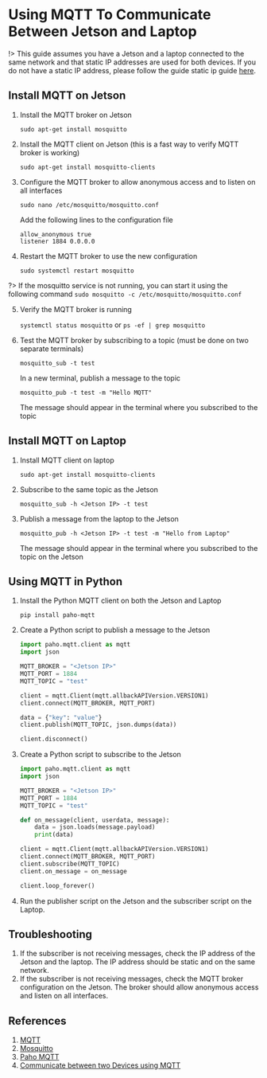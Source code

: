# Using MQTT To Communicate Between Jetson and Laptop

!> This guide assumes you have a Jetson and a laptop connected to the same network and that static IP addresses are used for both devices. If you do not have a static IP address, please follow the guide static ip guide [here](https://google.com).

## Install MQTT on Jetson
1. Install the MQTT broker on Jetson
   
    `sudo apt-get install mosquitto`

2. Install the MQTT client on Jetson (this is a fast way to verify MQTT broker is working)

    `sudo apt-get install mosquitto-clients`

3. Configure the MQTT broker to allow anonymous access and to listen on all interfaces

    `sudo nano /etc/mosquitto/mosquitto.conf`

    Add the following lines to the configuration file

    ```
    allow_anonymous true
    listener 1884 0.0.0.0
    ```

4. Restart the MQTT broker to use the new configuration

    `sudo systemctl restart mosquitto`

?> If the mosquitto service is not running, you can start it using the following command
 `sudo mosquitto -c /etc/mosquitto/mosquitto.conf`

5. Verify the MQTT broker is running

    `systemctl status mosquitto`
    or
    `ps -ef | grep mosquitto`
6. Test the MQTT broker by subscribing to a topic (must be done on two separate terminals)

    `mosquitto_sub -t test`

    In a new terminal, publish a message to the topic

    `mosquitto_pub -t test -m "Hello MQTT"`

    The message should appear in the terminal where you subscribed to the topic


## Install MQTT on Laptop
1. Install MQTT client on laptop

    `sudo apt-get install mosquitto-clients`
2. Subscribe to the same topic as the Jetson

    `mosquitto_sub -h <Jetson IP> -t test`
3. Publish a message from the laptop to the Jetson

    `mosquitto_pub -h <Jetson IP> -t test -m "Hello from Laptop"`

    The message should appear in the terminal where you subscribed to the topic on the Jetson

## Using MQTT in Python
1. Install the Python MQTT client on both the Jetson and Laptop

    `pip install paho-mqtt`

2. Create a Python script to publish a message to the Jetson

    ```python
    import paho.mqtt.client as mqtt
    import json

    MQTT_BROKER = "<Jetson IP>"
    MQTT_PORT = 1884
    MQTT_TOPIC = "test"

    client = mqtt.Client(mqtt.allbackAPIVersion.VERSION1)
    client.connect(MQTT_BROKER, MQTT_PORT)

    data = {"key": "value"}
    client.publish(MQTT_TOPIC, json.dumps(data))

    client.disconnect()
    ```
3. Create a Python script to subscribe to the Jetson

    ```python
    import paho.mqtt.client as mqtt
    import json

    MQTT_BROKER = "<Jetson IP>"
    MQTT_PORT = 1884
    MQTT_TOPIC = "test"

    def on_message(client, userdata, message):
        data = json.loads(message.payload)
        print(data)

    client = mqtt.Client(mqtt.allbackAPIVersion.VERSION1)
    client.connect(MQTT_BROKER, MQTT_PORT)
    client.subscribe(MQTT_TOPIC)
    client.on_message = on_message

    client.loop_forever()
    ```
4. Run the publisher script on the Jetson and the subscriber script on the Laptop.


## Troubleshooting
1. If the subscriber is not receiving messages, check the IP address of the Jetson and the laptop. The IP address should be static and on the same network.
2. If the subscriber is not receiving messages, check the MQTT broker configuration on the Jetson. The broker should allow anonymous access and listen on all interfaces.
   

## References
1. [MQTT](https://mqtt.org/)
2. [Mosquitto](https://mosquitto.org/)
3. [Paho MQTT](https://github.com/eclipse/paho.mqtt.python)
4. [Communicate between two Devices using MQTT](https://mohamedelhlafi.medium.com/use-the-mqtt-protocol-to-communicate-data-between-2-raspberry-pi-3d432dea9313)

